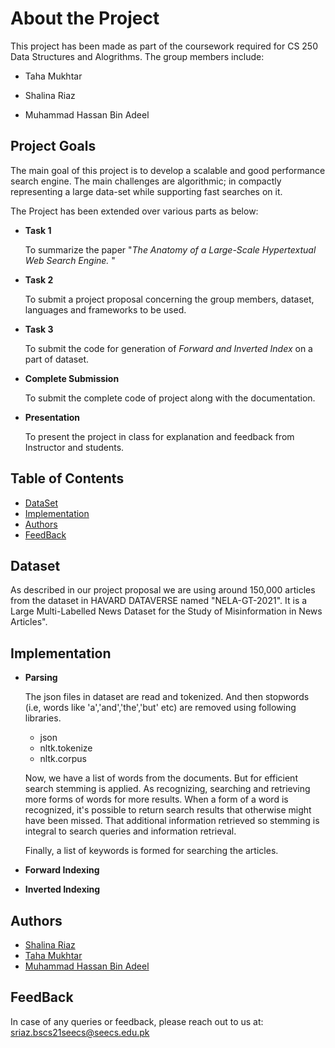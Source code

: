 
# About the Project

This project has been made as part of the coursework required for CS 250 Data Structures and Alogrithms. The group members include: 


* Taha Mukhtar

* Shalina Riaz

* Muhammad Hassan Bin Adeel

## Project Goals 

The main goal of this project is to develop a scalable and good performance search engine. The main challenges are algorithmic; in compactly representing a large data-set while supporting fast searches on it. 


The Project has been extended over various parts as below:
*  **Task 1**
    
    To summarize the paper "*The Anatomy of a Large-Scale Hypertextual Web Search Engine.* "
*  **Task 2**

    To submit a project proposal concerning the group members, dataset, languages and frameworks to be used.
*  **Task 3**

    To submit the code for generation of *Forward and Inverted Index* on a part of dataset.
*  **Complete Submission**

    To submit the complete code of project along with the documentation.

* **Presentation**

    To present the project in class for explanation and feedback from Instructor and students.



## Table of Contents
* [DataSet](#Dataset)
* [Implementation](#Implementation)
* [Authors](#Authors)
* [FeedBack](#FeedBack)
## Dataset
As described in our project proposal we are using around 150,000 articles from the dataset in HAVARD DATAVERSE named "NELA-GT-2021". It is a Large Multi-Labelled News Dataset for the Study of Misinformation in News Articles".
## Implementation

* **Parsing**

    The json files in dataset are read and tokenized. And then stopwords (i.e, words like 'a','and','the','but' etc) are removed using following libraries.
    * json
    * nltk.tokenize
    * nltk.corpus
    
    Now, we have a list of words from the documents. But for efficient search stemming is applied. As recognizing, searching and retrieving more forms of words for  more results. When a form of a word is recognized, it's possible to return search results that otherwise might have been missed. That additional information retrieved so stemming is integral to search queries and information retrieval. 

    Finally, a list of keywords is formed for searching the articles.
* **Forward Indexing**

* **Inverted Indexing**
## Authors

- [Shalina Riaz](https://github.com/shalinaariaaz)
- [Taha Mukhtar](https://github.com/tahamukhtar20)
- [Muhammad Hassan Bin Adeel](https://github.com/mhba18094)

## FeedBack
In case of any queries or feedback, please reach out to us at: sriaz.bscs21seecs@seecs.edu.pk